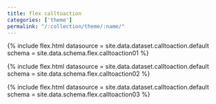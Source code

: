 ```yaml
---
title: flex calltoaction
categories: ['theme']
permalink: "/:collection/theme/:name/"
---
```

<!--v1.2.121 pages/includes/calltoaction01.md-->

{% include flex.html datasource = site.data.dataset.calltoaction.default
                        schema = site.data.schema.flex.calltoaction01 %}

{% include flex.html datasource = site.data.dataset.calltoaction.default
                        schema = site.data.schema.flex.calltoaction02 %}

{% include flex.html datasource = site.data.dataset.calltoaction.default
                        schema = site.data.schema.flex.calltoaction03 %}
